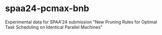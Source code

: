 # spaa24-pcmax-bnb
Experimental data for SPAA'24 submission "New Pruning Rules for Optimal Task Scheduling on Identical Parallel Machines"
